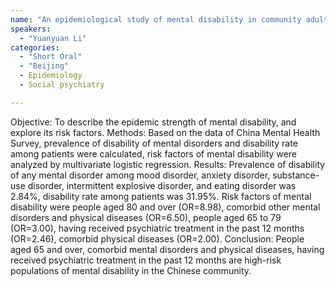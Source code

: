```yaml
---
name: "An epidemiological study of mental disability in community adults in China"
speakers:
  - "Yuanyuan Li"
categories:
  - "Short Oral"
  - "Beijing"
  - Epidemiology
  - Social psychiatry

---
```


Objective: To describe the epidemic strength of mental disability, and explore its risk factors.
Methods: Based on the data of China Mental Health Survey, prevalence of disability of mental disorders and disability rate among patients were calculated, risk factors of mental disability were analyzed by multivariate logistic regression.
Results: Prevalence of disability of any mental disorder among mood disorder, anxiety disorder, substance-use disorder, intermittent explosive disorder, and eating disorder was 2.84%, disability rate among patients was 31.95%. Risk factors of mental disability were people aged 80 and over (OR=8.98), comorbid other mental disorders and physical diseases (OR=6.50), people aged 65 to 79 (OR=3.00), having received psychiatric treatment in the past 12 months (OR=2.46), comorbid physical diseases (OR=2.00).
Conclusion: People aged 65 and over, comorbid mental disorders and physical diseases, having received psychiatric treatment in the past 12 months are high-risk populations of mental disability in the Chinese community.
